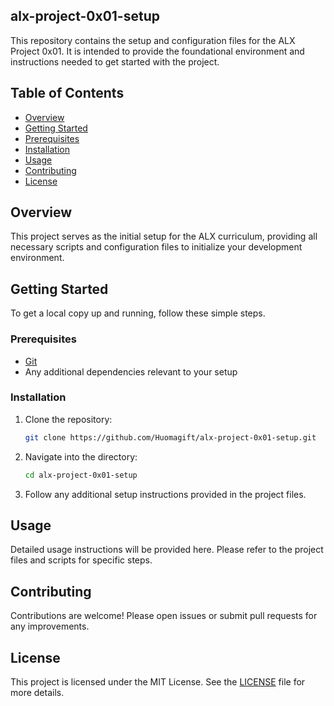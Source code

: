 ## alx-project-0x01-setup

This repository contains the setup and configuration files for the ALX Project 0x01. It is intended to provide the foundational environment and instructions needed to get started with the project.

## Table of Contents

- [Overview](#overview)
- [Getting Started](#getting-started)
- [Prerequisites](#prerequisites)
- [Installation](#installation)
- [Usage](#usage)
- [Contributing](#contributing)
- [License](#license)

## Overview

This project serves as the initial setup for the ALX curriculum, providing all necessary scripts and configuration files to initialize your development environment.

## Getting Started

To get a local copy up and running, follow these simple steps.

### Prerequisites

- [Git](https://git-scm.com/)
- Any additional dependencies relevant to your setup

### Installation

1. Clone the repository:
    ```bash
    git clone https://github.com/Huomagift/alx-project-0x01-setup.git
    ```
2. Navigate into the directory:
    ```bash
    cd alx-project-0x01-setup
    ```
3. Follow any additional setup instructions provided in the project files.

## Usage

Detailed usage instructions will be provided here. Please refer to the project files and scripts for specific steps.


## Contributing

Contributions are welcome! Please open issues or submit pull requests for any improvements.

## License

This project is licensed under the MIT License. See the [LICENSE](LICENSE) file for more details.
